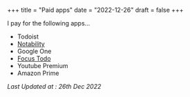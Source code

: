 +++
title = "Paid apps"
date = "2022-12-26"
draft = false
+++

I pay for the following apps...
- Todoist
- [Notability](https://notability.com/)
- Google One
- [Focus Todo](https://www.focustodo.cn/)
- Youtube Premium
- Amazon Prime

*Last Updated at : 26th Dec 2022*
